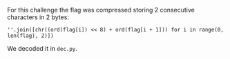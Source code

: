 For this challenge the flag was compressed storing 2 consecutive characters in 2 bytes:

```
''.join([chr((ord(flag[i]) << 8) + ord(flag[i + 1])) for i in range(0, len(flag), 2)])
```

We decoded it in `dec.py`.
